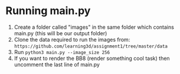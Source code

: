 # Running main.py

1. Create a folder called "images" in the same folder which contains main.py (this will be our output folder)
2. Clone the data required to run the images from: ```https://github.com/learning3d/assignment1/tree/master/data```
3. Run ```python3 main.py --image_size 256```
4. If you want to render the BB8 (render something cool task) then uncomment the last line of main.py